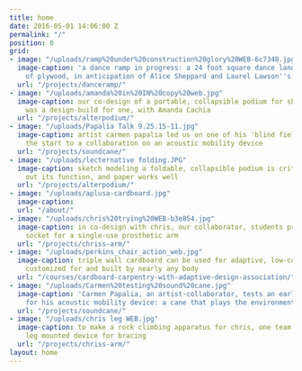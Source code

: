 ```yaml
---
title: home
date: 2016-05-01 14:06:00 Z
permalink: "/"
position: 0
grid:
- image: "/uploads/ramp%20under%20construction%20glory%20WEB-6c7348.jpg"
  image-caption: 'a dance ramp in progress: a 24 foot square dance landscape, made
    of plywood, in anticipation of Alice Sheppard and Laurel Lawson''s visit.'
  url: "/projects/danceramp/"
- image: "/uploads/amanda%20in%20IN%20copy%20web.jpg"
  image-caption: our co-design of a portable, collapsible podium for short stature
    was a design-build for one, with Amanda Cachia
  url: "/projects/alterpodium/"
- image: "/uploads/Papalia Talk 9.25.15-11.jpg"
  image-caption: artist carmen papalia led us on one of his 'blind field shuttles,'
    the start to a collaboration on an acoustic mobility device
  url: "/projects/soundcane/"
- image: "/uploads/lecternative folding.JPG"
  image-caption: sketch modeling a foldable, collapsible podium is critical for working
    out its function, and paper works well
  url: "/projects/alterpodium/"
- image: "/uploads/aplusa-cardboard.jpg"
  image-caption: 
  url: "/about/"
- image: "/uploads/chris%20trying%20WEB-b3e854.jpg"
  image-caption: in co-design with chris, our collaborator, students prototype a module
    socket for a single-use prosthetic arm
  url: "/projects/chriss-arm/"
- image: "/uploads/perkins_chair_action_web.jpg"
  image-caption: triple wall cardboard can be used for adaptive, low-cost furniture
    customized for and built by nearly any body
  url: "/courses/cardboard-carpentry-with-adaptive-design-association/"
- image: "/uploads/Carmen%20testing%20sound%20cane.jpg"
  image-caption: 'Carmen Papalia, an artist-collaborator, tests an early prototype
    for his acoustic mobility device: a cane that plays the environment like an instrument'
  url: "/projects/soundcane/"
- image: "/uploads/chris leg WEB.jpg"
  image-caption: to make a rock climbing apparatus for chris, one team explored a
    leg mounted device for bracing
  url: "/projects/chriss-arm/"
layout: home
---
```


